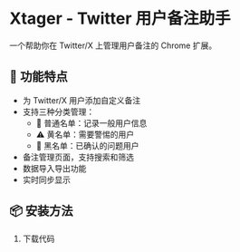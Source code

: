 # Xtager - Twitter 用户备注助手

一个帮助你在 Twitter/X 上管理用户备注的 Chrome 扩展。

## 🌟 功能特点

- 为 Twitter/X 用户添加自定义备注
- 支持三种分类管理：
  - 📝 普通名单：记录一般用户信息
  - ⚠️ 黄名单：需要警惕的用户
  - 🚫 黑名单：已确认的问题用户
- 备注管理页面，支持搜索和筛选
- 数据导入导出功能
- 实时同步显示

## 📦 安装方法

1. 下载代码
